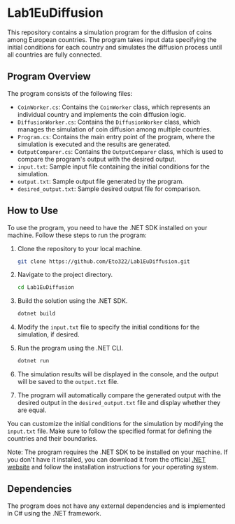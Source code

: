 # Lab1EuDiffusion

This repository contains a simulation program for the diffusion of coins among European countries. The program takes input data specifying the initial conditions for each country and simulates the diffusion process until all countries are fully connected.

## Program Overview

The program consists of the following files:

- `CoinWorker.cs`: Contains the `CoinWorker` class, which represents an individual country and implements the coin diffusion logic.
- `DiffusionWorker.cs`: Contains the `DiffusionWorker` class, which manages the simulation of coin diffusion among multiple countries.
- `Program.cs`: Contains the main entry point of the program, where the simulation is executed and the results are generated.
- `OutputComparer.cs`: Contains the `OutputComparer` class, which is used to compare the program's output with the desired output.
- `input.txt`: Sample input file containing the initial conditions for the simulation.
- `output.txt`: Sample output file generated by the program.
- `desired_output.txt`: Sample desired output file for comparison.

## How to Use

To use the program, you need to have the .NET SDK installed on your machine. Follow these steps to run the program:

1. Clone the repository to your local machine.
   ```bash
   git clone https://github.com/Eto322/Lab1EuDiffusion.git
   ```

2. Navigate to the project directory.
   ```bash
   cd Lab1EuDiffusion
   ```

3. Build the solution using the .NET SDK.
   ```bash
   dotnet build
   ```

4. Modify the `input.txt` file to specify the initial conditions for the simulation, if desired.

5. Run the program using the .NET CLI.
   ```bash
   dotnet run
   ```

6. The simulation results will be displayed in the console, and the output will be saved to the `output.txt` file.

7. The program will automatically compare the generated output with the desired output in the `desired_output.txt` file and display whether they are equal.

You can customize the initial conditions for the simulation by modifying the `input.txt` file. Make sure to follow the specified format for defining the countries and their boundaries.

Note: The program requires the .NET SDK to be installed on your machine. If you don't have it installed, you can download it from the official [.NET website](https://dotnet.microsoft.com/download) and follow the installation instructions for your operating system.

## Dependencies

The program does not have any external dependencies and is implemented in C# using the .NET framework.
